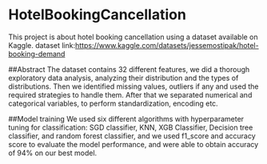 # HotelBookingCancellation
This project is about hotel booking cancellation using a dataset available on Kaggle. dataset link:https://www.kaggle.com/datasets/jessemostipak/hotel-booking-demand

##Abstract
The dataset contains 32 different features, we did a thorough exploratory data analysis, analyzing their distribution and the types of distributions. Then we identified missing values, outliers if any and used the required strategies to handle them. After that we separated numerical and categorical variables, to perform standardization, encoding etc.

##Model training
We used six different algorithms with hyperparameter tuning for classification: SGD classifier, KNN, XGB Classifier, Decision tree classifier, and random forest classifier, and we used f1_score and accuracy score to evaluate the model performance, and were able to obtain accuracy of 94% on our best model.
